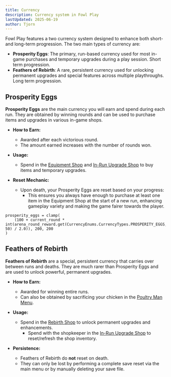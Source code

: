 ```yaml
---
title: Currency
description: Currency system in Fowl Play
lastUpdated: 2025-06-19
author: Tjorn
---
```


Fowl Play features a two currency system designed to enhance both short- and long-term progression. The two main types of currency are:

- **Prosperity Eggs**: The primary, run-based currency used for most in-game purchases and temporary upgrades during a play session. Short term progression.
- **Feathers of Rebirth**: A rare, persistent currency used for unlocking permanent upgrades and special features across multiple playthroughs. Long term progression.

## Prosperity Eggs

**Prosperity Eggs** are the main currency you will earn and spend during each run. They are obtained by winning rounds and can be used to purchase items and upgrades in various in-game shops.

- **How to Earn:**

  - Awarded after each victorious round.
  - The amount earned increases with the number of rounds won.

- **Usage:**

  - Spend in the [Equipment Shop](/fowl-play/gameplay/user-interface/shops/equipment-shop) and [In-Run Upgrade Shop](/fowl-play/gameplay/user-interface/shops/in-run-upgrade-shop) to buy items and temporary upgrades.

- **Reset Mechanic:**
  - Upon death, your Prosperity Eggs are reset based on your progress:
    - This ensures you always have enough to purchase at least one item in the Equipment Shop at the start of a new run, enhancing gameplay variety and making the game fairer towards the player.

```gdscript
prosperity_eggs = clamp(
    (100 + current_round * int(arena_round_reward.get(CurrencyEnums.CurrencyTypes.PROSPERITY_EGGS, 50) / 2.0)), 200, 200
)
```

## Feathers of Rebirth

**Feathers of Rebirth** are a special, persistent currency that carries over between runs and deaths. They are much rarer than Prosperity Eggs and are used to unlock powerful, permanent upgrades.

- **How to Earn:**

  - Awarded for winning entire runs.
  - Can also be obtained by sacrificing your chicken in the [Poultry Man Menu](/fowl-play/gameplay/user-interface/poultry-man).

- **Usage:**

  - Spend in the [Rebirth Shop](/fowl-play/gameplay/user-interface/shops/rebirth-shop) to unlock permanent upgrades and enhancements.
    - Spend with the shopkeeper in the [In-Run Upgrade Shop](/fowl-play/gameplay/user-interface/shops/in-run-upgrade-shop#resetting-the-shop) to reset/refresh the shop inventory.

- **Persistence:**
  - Feathers of Rebirth do **not** reset on death.
  - They can only be lost by performing a complete save reset via the main menu or by manually deleting your save file.
